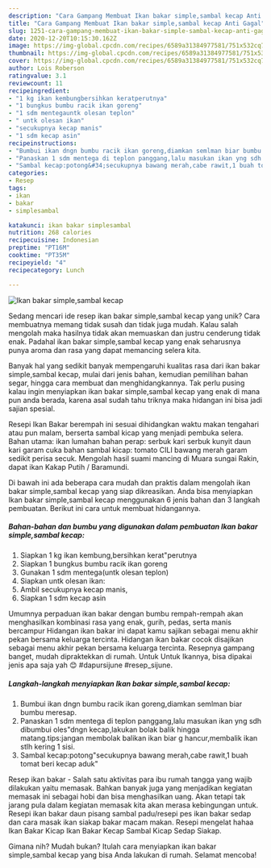 ```yaml
---
description: "Cara Gampang Membuat Ikan bakar simple,sambal kecap Anti Gagal"
title: "Cara Gampang Membuat Ikan bakar simple,sambal kecap Anti Gagal"
slug: 1251-cara-gampang-membuat-ikan-bakar-simple-sambal-kecap-anti-gagal
date: 2020-12-20T10:15:30.162Z
image: https://img-global.cpcdn.com/recipes/6589a31384977581/751x532cq70/ikan-bakar-simplesambal-kecap-foto-resep-utama.jpg
thumbnail: https://img-global.cpcdn.com/recipes/6589a31384977581/751x532cq70/ikan-bakar-simplesambal-kecap-foto-resep-utama.jpg
cover: https://img-global.cpcdn.com/recipes/6589a31384977581/751x532cq70/ikan-bakar-simplesambal-kecap-foto-resep-utama.jpg
author: Lois Roberson
ratingvalue: 3.1
reviewcount: 11
recipeingredient:
- "1 kg ikan kembungbersihkan keratperutnya"
- "1 bungkus bumbu racik ikan goreng"
- "1 sdm mentegauntk olesan teplon"
- " untk olesan ikan"
- "secukupnya kecap manis"
- "1 sdm kecap asin"
recipeinstructions:
- "Bumbui ikan dngn bumbu racik ikan goreng,diamkan semlman biar bumbu meresap."
- "Panaskan 1 sdm mentega di teplon panggang,lalu masukan ikan yng sdh dibumbui oles&#34;dngn kecap,lakukan bolak balik hingga matang.tips:jangan membolak balikan ikan biar g hancur,membalik ikan stlh kering 1 sisi."
- "Sambal kecap:potong&#34;secukupnya bawang merah,cabe rawit,1 buah tomat beri kecap aduk&#34;"
categories:
- Resep
tags:
- ikan
- bakar
- simplesambal

katakunci: ikan bakar simplesambal 
nutrition: 268 calories
recipecuisine: Indonesian
preptime: "PT16M"
cooktime: "PT35M"
recipeyield: "4"
recipecategory: Lunch

---
```



![Ikan bakar simple,sambal kecap](https://img-global.cpcdn.com/recipes/6589a31384977581/751x532cq70/ikan-bakar-simplesambal-kecap-foto-resep-utama.jpg)

Sedang mencari ide resep ikan bakar simple,sambal kecap yang unik? Cara membuatnya memang tidak susah dan tidak juga mudah. Kalau salah mengolah maka hasilnya tidak akan memuaskan dan justru cenderung tidak enak. Padahal ikan bakar simple,sambal kecap yang enak seharusnya punya aroma dan rasa yang dapat memancing selera kita.

Banyak hal yang sedikit banyak mempengaruhi kualitas rasa dari ikan bakar simple,sambal kecap, mulai dari jenis bahan, kemudian pemilihan bahan segar, hingga cara membuat dan menghidangkannya. Tak perlu pusing kalau ingin menyiapkan ikan bakar simple,sambal kecap yang enak di mana pun anda berada, karena asal sudah tahu triknya maka hidangan ini bisa jadi sajian spesial.

Resepi Ikan Bakar berempah ini sesuai dihidangkan waktu makan tengahari atau pun malam, berserta sambal kicap yang menjadi pembuka selera. Bahan utama: ikan lumahan bahan perap: serbuk kari serbuk kunyit daun kari garam cuka bahan sambal kicap: tomato CILI bawang merah garam sedikit perisa secuk. Mengolah hasil suami mancing di Muara sungai Rakin, dapat ikan Kakap Putih / Baramundi.


Di bawah ini ada beberapa cara mudah dan praktis dalam mengolah ikan bakar simple,sambal kecap yang siap dikreasikan. Anda bisa menyiapkan Ikan bakar simple,sambal kecap menggunakan 6 jenis bahan dan 3 langkah pembuatan. Berikut ini cara untuk membuat hidangannya.

<!--inarticleads1-->

##### Bahan-bahan dan bumbu yang digunakan dalam pembuatan Ikan bakar simple,sambal kecap:

1. Siapkan 1 kg ikan kembung,bersihkan kerat&#34;perutnya
1. Siapkan 1 bungkus bumbu racik ikan goreng
1. Gunakan 1 sdm mentega(untk olesan teplon)
1. Siapkan  untk olesan ikan:
1. Ambil secukupnya kecap manis,
1. Siapkan 1 sdm kecap asin


Umumnya perpaduan ikan bakar dengan bumbu rempah-rempah akan menghasilkan kombinasi rasa yang enak, gurih, pedas, serta manis bercampur Hidangan ikan bakar ini dapat kamu sajikan sebagai menu akhir pekan bersama keluarga tercinta. Hidangan ikan bakar cocok disajikan sebagai menu akhir pekan bersama keluarga tercinta. Resepnya gampang banget, mudah dipraktekkan di rumah. Untuk Untuk Ikannya, bisa dipakai jenis apa saja yah 😊 #dapursijune #resep_sijune. 

<!--inarticleads2-->

##### Langkah-langkah menyiapkan Ikan bakar simple,sambal kecap:

1. Bumbui ikan dngn bumbu racik ikan goreng,diamkan semlman biar bumbu meresap.
1. Panaskan 1 sdm mentega di teplon panggang,lalu masukan ikan yng sdh dibumbui oles&#34;dngn kecap,lakukan bolak balik hingga matang.tips:jangan membolak balikan ikan biar g hancur,membalik ikan stlh kering 1 sisi.
1. Sambal kecap:potong&#34;secukupnya bawang merah,cabe rawit,1 buah tomat beri kecap aduk&#34;


Resep ikan bakar - Salah satu aktivitas para ibu rumah tangga yang wajib dilakukan yaitu memasak. Bahkan banyak juga yang menjadikan kegiatan memasak ini sebagai hobi dan bisa menghasilkan uang. Akan tetapi tak jarang pula dalam kegiatan memasak kita akan merasa kebingungan untuk. Resepi ikan bakar daun pisang sambal padu/resepi pes ikan bakar sedap dan cara masak ikan siakap bakar macam makan. Resepi mengelat hahaa Ikan Bakar Kicap Ikan Bakar Kecap Sambal Kicap Sedap Siakap. 

Gimana nih? Mudah bukan? Itulah cara menyiapkan ikan bakar simple,sambal kecap yang bisa Anda lakukan di rumah. Selamat mencoba!
